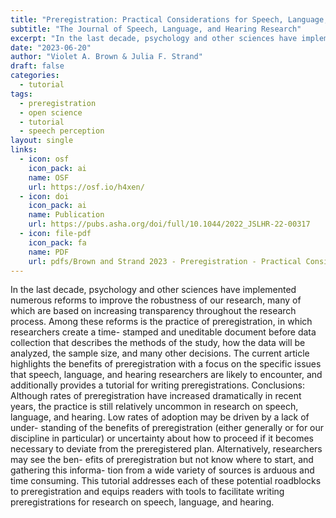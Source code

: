```yaml
---
title: "Preregistration: Practical Considerations for Speech, Language, and Hearing Research"
subtitle: "The Journal of Speech, Language, and Hearing Research"
excerpt: "In the last decade, psychology and other sciences have implemented numerous reforms to improve the robustness of our research, many of which are based on increasing transparency throughout the research process. Among these reforms is the practice of preregistration, in which researchers create a time- stamped and uneditable document before data collection that describes the methods of the study, how the data will be analyzed, the sample size, and many other decisions. The current article highlights the benefits of preregistration with a focus on the specific issues that speech, language, and hearing researchers are likely to encounter, and additionally provides a tutorial for writing preregistrations. Conclusions: Although rates of preregistration have increased dramatically in recent years, the practice is still relatively uncommon in research on speech, language, and hearing. Low rates of adoption may be driven by a lack of under- standing of the benefits of preregistration (either generally or for our discipline in particular) or uncertainty about how to proceed if it becomes necessary to deviate from the preregistered plan. Alternatively, researchers may see the ben- efits of preregistration but not know where to start, and gathering this informa- tion from a wide variety of sources is arduous and time consuming. This tutorial addresses each of these potential roadblocks to preregistration and equips readers with tools to facilitate writing preregistrations for research on speech, language, and hearing."
date: "2023-06-20"
author: "Violet A. Brown & Julia F. Strand"
draft: false
categories:
  - tutorial
tags:
  - preregistration
  - open science
  - tutorial
  - speech perception 
layout: single
links:
  - icon: osf
    icon_pack: ai
    name: OSF
    url: https://osf.io/h4xen/
  - icon: doi
    icon_pack: ai
    name: Publication
    url: https://pubs.asha.org/doi/full/10.1044/2022_JSLHR-22-00317
  - icon: file-pdf
    icon_pack: fa
    name: PDF
    url: pdfs/Brown and Strand 2023 - Preregistration - Practical Considerations for Speech, Language, and Hearing Research.pdf
---
```


In the last decade, psychology and other sciences have implemented numerous reforms to improve the robustness of our research, many of which are based on increasing transparency throughout the research process. Among these reforms is the practice of preregistration, in which researchers create a time- stamped and uneditable document before data collection that describes the methods of the study, how the data will be analyzed, the sample size, and many other decisions. The current article highlights the benefits of preregistration with a focus on the specific issues that speech, language, and hearing researchers are likely to encounter, and additionally provides a tutorial for writing preregistrations. Conclusions: Although rates of preregistration have increased dramatically in recent years, the practice is still relatively uncommon in research on speech, language, and hearing. Low rates of adoption may be driven by a lack of under- standing of the benefits of preregistration (either generally or for our discipline in particular) or uncertainty about how to proceed if it becomes necessary to deviate from the preregistered plan. Alternatively, researchers may see the ben- efits of preregistration but not know where to start, and gathering this informa- tion from a wide variety of sources is arduous and time consuming. This tutorial addresses each of these potential roadblocks to preregistration and equips readers with tools to facilitate writing preregistrations for research on speech, language, and hearing.
